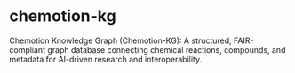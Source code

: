 # chemotion-kg
Chemotion Knowledge Graph (Chemotion-KG): A structured, FAIR-compliant graph database connecting chemical reactions, compounds, and metadata for AI-driven research and interoperability.
